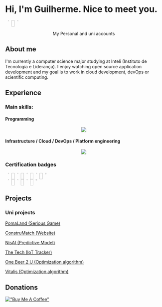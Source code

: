 # Hi, I'm Guilherme. Nice to meet you.

<div align=center style="display:flex">
  <a href="https://github.com/guilherme-n-l"><img src="https://avatars.githubusercontent.com/u/95086304?v=4" width="15%"/></a>
  <img width="2%">
  <a href="https://github.com/guilh-n-l"><img src="https://avatars.githubusercontent.com/u/110556149?v=4" width="15%"/></a>
</div>
<div align=center>
  <p>My Personal and uni accounts</p>
</div>

## About me

I'm currently a computer science major studying at Inteli (Instituto de Tecnologia e Liderança). I enjoy watching open source application development and my goal is to work in cloud development, devOps or scientific computing.

## Experience

### Main skills:

#### Programming

<p align="center">
  <a href="https://skillicons.dev">
    <img src="https://skillicons.dev/icons?i=java,py,js,go,c,cpp,lua,nix,perl,rust" />
  </a>
</p>

#### Infrastructure / Cloud / DevOps / Platform engineering

<p align="center">
  <a href="https://skillicons.dev">
    <img src="https://skillicons.dev/icons?i=bash,linux,docker,kubernetes,aws,azure,gcp" />
  </a>
</p>

### Certification badges


<div align=center style="display:flex">
  <a href="https://www.credly.com/badges/cc745578-3992-4320-99c2-719247beb45e/public_url"><img src="https://images.credly.com/size/340x340/images/73e4a58b-a8ef-41a3-a7db-9183dd269882/image.png" width="15%"/></a>
  <img width="2%">
  <a href="https://www.credly.com/badges/595973f3-9ebe-4cf9-8ae4-1dafb98c1b4d/public_url"><img src="https://images.credly.com/size/340x340/images/2f7b0627-48a0-4894-8d46-3245bdfe0463/image.png" width="15%"/></a>
  <img width="2%">
  <a href="https://www.credly.com/badges/b7ed1ba1-ad3f-463f-b02a-2f8ec7256fb9/public_url"><img src="https://images.credly.com/size/340x340/images/119182cf-ca68-495a-a415-bff62dfdcc7e/image.png" width="15%"/></a>
  <img width="2%">
  <a href="https://www.credly.com/badges/1332c5ea-3c0a-4946-916c-9e413066baa9/public_url"><img src="https://images.credly.com/size/340x340/images/81fad72d-a948-409f-a979-0c1bf67b39ab/image.png" width="15%"/></a>
  <img width="2%">
  <a href="https://catalog-education.oracle.com/ords/certview/sharebadge?id=372EDF5A3BA1379C29F4EC56B659A6662063787DBC462AF6F56F3EA3EBB13DE7"><img src="https://brm-workforce.oracle.com/pdf/certview/images/OCI24AICFA.png" width="25%"/></a>
</div>

<div align=center style="display:flex">
  <a href="https://www.credly.com/badges/b8a084bc-6f78-47a4-9889-2c24037181fc/public_url"><img src="https://images.credly.com/size/340x340/images/00634f82-b07f-4bbd-a6bb-53de397fc3a6/image.png" width="15%"/></a>
  <img width="2%">
  <a href="https://www.credly.com/badges/0d31204d-46c2-4383-8f86-02604fa8d3cc/public_url"><img src="https://images.credly.com/size/340x340/images/08096465-cbfc-4c3e-93e5-93c5aa61f23e/image.png" width="15%"/></a>
  <img width="2%">
  <a href="https://learn.microsoft.com/api/credentials/share/en-us/GuilhermeNovaesLima-1409/84AA3A0FE9C17359?sharingId=5FF1BEEC0264BE57"><img src="https://learn.microsoft.com/media/learn/certification/badges/microsoft-certified-fundamentals-badge.svg" width="15%"/></a>
  <img width="2%">
  <a href="https://catalog-education.oracle.com/ords/certview/sharebadge?id=2F0A3091E3ACF2988FA1E44E85349CC83008BCDDA02EDC89C4B5C6650CE5C1A9"><img src="https://brm-workforce.oracle.com/pdf/certview/images/OCI2024FNDCFA.png" width="25%"/></a>
</div>

## Projects

### Uni projects

[PomaLand (Serious Game)](https://github.com/2022M1T6-inteli/Thunder-Tech)

[ConstruMatch (Website)](https://github.com/2022M2T6-Inteli/Projeto1)

[NisAI (Predictive Model)](https://github.com/2023M3T5-Inteli/grupo1)

[The Tech (IoT Tracker)](https://github.com/2023M4T5-Inteli/Projeto3)

[One Beer 2 U (Optimization algorithm)](https://github.com/InteliProjects/2023M5T5-Inteli-grupo3)

[Vitalis (Optimization algorithm)](https://github.com/InteliProjects/2023M6T5Inteli-g3-vitalis)

## Donations

[!["Buy Me A Coffee"](https://www.buymeacoffee.com/assets/img/custom_images/orange_img.png)](https://www.buymeacoffee.com/guinovaeslima)
